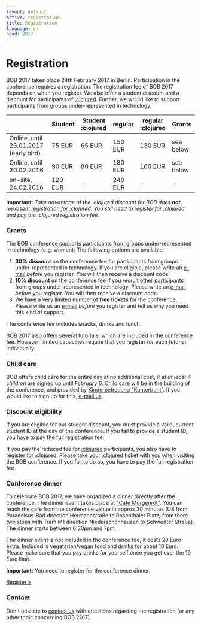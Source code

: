 ```yaml
---
layout: default
active: registration
title: Registration
language: en
head: 2017
---
```


# Registration

BOB 2017 takes place 24th February 2017 in Berlin. Participation in the
conference requires a registration. The registration fee of BOB 2017
depends on when you register. We also offer a student discount and
a discount for participants of
[:clojured](http://www.clojured.de/).
Further, we would like to support participants from groups
under-represented in technology.

<div class="row">
<div class="col-md-3"></div>
<div class="col-md-6">
<div class="table-responsive">
<table class="table table-bordered table-striped">
  <thead>
    <tr>
      <th class="text-nowrap text-center"></th>
      <th class="text-nowrap text-center">Student</th>
      <th class="text-nowrap text-center">Student :clojured</th>
      <th class="text-nowrap text-center">regular</th>
      <th class="text-nowrap text-center">regular :clojured</th>
      <th class="text-nowrap text-center">Grants</th>
    </tr>
  </thead>
  <tbody>
    <tr>
      <td class="text-nowrap text-center">Online, until 23.01.2017 (early bird)</td>
      <td class="text-nowrap text-right">75 EUR</td>
      <td class="text-nowrap text-right">65 EUR</td>
      <td class="text-nowrap text-right">150 EUR</td>
      <td class="text-nowrap text-right">130 EUR</td>
      <td class="text-nowrap text-right">see below</td>
    </tr>
    <tr>
      <td class="text-nowrap text-center">Online, until 20.02.2016</td>
      <td class="text-nowrap text-right">90 EUR</td>
      <td class="text-nowrap text-right">80 EUR</td>
      <td class="text-nowrap text-right">180 EUR</td>
      <td class="text-nowrap text-right">160 EUR</td>
      <td class="text-nowrap text-right">see below</td>
    </tr>
    <tr>
      <td class="text-nowrap text-center">on-site, 24.02.2016</td>
      <td class="text-nowrap text-right">120 EUR</td>
      <td class="text-nowrap text-right">-</td>
      <td class="text-nowrap text-right">240 EUR</td>
      <td class="text-nowrap text-right">-</td>
      <td class="text-nowrap text-right">-</td>
    </tr>
  </tbody>
</table>
</div>
</div>
</div>

**Important:** *Take advantage of the :clojured discount for BOB does
  **not** represent registration for :clojured.  You still need to
  register for :clojured and pay the :clojured registration fee.*

### Grants

The BOB conference supports participants from groups
under-represented in technology (e.g. women). The following options
are available:

<ol>
<li><b>30% discount</b> on the conference fee for participants from groups
under-represented in technology. If you are eligible, please write an
<a href="mailto:konferenz@bobkonf.de">e-mail</a> <i>before</i> you
register. You will then receive a discount code.
</li>
<li><b>10% discount</b> on the conference fee if you recruit other participants
from groups under-represented in technology. Please write an
<a href="mailto:konferenz@bobkonf.de">e-mail</a> <i>before</i> you
register. You will then receive a discount code.
</li>
<li>We have a very limited number of <b>free tickets</b> for the conference.
Please write us an <a href="mailto:konferenz@bobkonf.de">e-mail</a>
<i>before</i> you register and tell us why you need this kind of support.
</li>
</ol>

The conference fee includes snacks, drinks and lunch.

BOB 2017 also offers several tutorials, which are included in the conference
fee. However, limited capacities require that you register
for each tutorial individually.

###  Child care

BOB offers child care for the entire day at no additional cost, if at
*at least 4 children* are signed up until *February 6*.  Child care
will be in the building of the conference, and provided by
[Kinderbetreuung "Kunterbunt"](http://www.hochzeit-kinderbetreuung.de).
If you would like to sign up for this,
[e-mail us](mailto:konferenz@bobkonf.de).

### Discount eligibility

If you are eligible for our student discount, you must provide
a valid, current student ID at the day of the conference. If you fail to
provide a student ID, you have to pay the full registration fee.

If you pay the reduced fee for
[:clojured](http://projekt.beuth-hochschule.de/clojured/)
participants, you also have to
register for
[:clojured](http://projekt.beuth-hochschule.de/clojured/).
Please take your :clojured ticket with you when visiting the
BOB conference.
If you fail to do so, you have to pay
the full registration fee.

### Conference dinner

To celebrate BOB 2017, we have organized a dinner directly after the
conference. The dinner event takes place at ["Cafe Morgenrot"](https://goo.gl/maps/6iM4KAmffvC2).
You can reach the cafe from
the conference venue in approx 30 minutes (U8 from Paracelsus-Bad direction Hermannstraße to
Rosenthaler Platz; from there two stops with Tram M1 direction
Niederschönhausen to Schwedter Straße). The dinner starts between
6:30pm and 7pm.

The dinner event is not included in the conference fee, it costs 20 Euro extra.
Included is vegetarian/vegan food and drinks for about
10 Euro. Please make sure that you pay drinks for yourself once you get
over the 10 Euro limit.

<b>Important:</b> You need to register for the conference dinner.

<div class="row">
  <div class="col-md-4"></div>
  <div class="col-md-4">
    <p class="text-center"><a class="btn btn-primary" href="https://ti.to/bob/bob2017/" role="button">Register &raquo;</a></p>
  </div>
</div>

### Contact

Don't hesitate to [contact us](mailto:konferenz@bobkonf.de) with questions
regarding the registration (or any other topic concerning BOB 2017).

